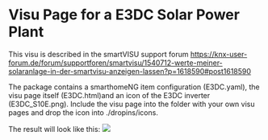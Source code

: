 # Visu Page for a E3DC Solar Power Plant

This visu is described in the smartVISU support forum https://knx-user-forum.de/forum/supportforen/smartvisu/1540712-werte-meiner-solaranlage-in-der-smartvisu-anzeigen-lassen?p=1618590#post1618590

The package contains a smarthomeNG item configuration (E3DC.yaml), the visu page itself (E3DC.html)and an icon of the E3DC inverter (E3DC_S10E.png). 
Include the visu page into the folder with your own visu pages and drop the icon into ./dropins/icons.

The result will look like this:
![](https://github.com/smartVISU-newstuff/devices/blob/main/solar_power_E3DC/E3DC%20visu%20screenshot.png)
